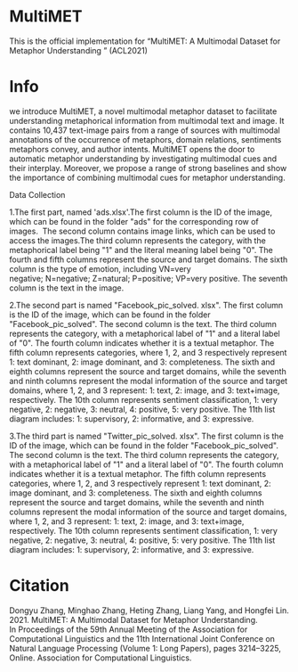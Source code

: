 # MultiMET 
This is the official implementation for “MultiMET: A Multimodal Dataset for Metaphor Understanding
 ” (ACL2021)

# Info

we introduce MultiMET, a novel multimodal metaphor dataset to facilitate understanding metaphorical information from multimodal text and image. It contains 10,437 text-image pairs from a range of sources with multimodal annotations of the occurrence of metaphors, domain relations, sentiments metaphors convey, and author intents. MultiMET opens the door to automatic metaphor understanding by investigating multimodal cues and their interplay. Moreover, we propose a range of strong baselines and show the importance of combining multimodal cues for metaphor understanding. 

Data Collection 

1.The first part, named 'ads.xlsx'.The first column is the ID of the image, which can be found in the folder "ads" for the corresponding row of images.  The second column contains image links, which can be used to access the images.The third column represents the category, with the metaphorical label being "1" and the literal meaning label being "0". The fourth and fifth columns represent the source and target domains. The sixth column is the type of emotion, including VN=very negative; N=negative; Z=natural; P=positive; VP=very positive. The seventh column is the text in the image.

2.The second part is named "Facebook_pic_solved. xlsx". The first column is the ID of the image, which can be found in the folder "Facebook_pic_solved". The second column is the text. The third column represents the category, with a metaphorical label of "1" and a literal label of "0". The fourth column indicates whether it is a textual metaphor. The fifth column represents categories, where 1, 2, and 3 respectively represent 1: text dominant, 2: image dominant, and 3: completeness. The sixth and eighth columns represent the source and target domains, while the seventh and ninth columns represent the modal information of the source and target domains, where 1, 2, and 3 represent: 1: text, 2: image, and 3: text+image, respectively. The 10th column represents sentiment classification, 1: very negative, 2: negative, 3: neutral, 4: positive, 5: very positive. The 11th list diagram includes: 1: supervisory, 2: informative, and 3: expressive.

3.The third part is named "Twitter_pic_solved. xlsx". The first column is the ID of the image, which can be found in the folder "Facebook_pic_solved". The second column is the text. The third column represents the category, with a metaphorical label of "1" and a literal label of "0". The fourth column indicates whether it is a textual metaphor. The fifth column represents categories, where 1, 2, and 3 respectively represent 1: text dominant, 2: image dominant, and 3: completeness. The sixth and eighth columns represent the source and target domains, while the seventh and ninth columns represent the modal information of the source and target domains, where 1, 2, and 3 represent: 1: text, 2: image, and 3: text+image, respectively. The 10th column represents sentiment classification, 1: very negative, 2: negative, 3: neutral, 4: positive, 5: very positive. The 11th list diagram includes: 1: supervisory, 2: informative, and 3: expressive.

# Citation
Dongyu Zhang, Minghao Zhang, Heting Zhang, Liang Yang, and Hongfei Lin. 2021. MultiMET: A Multimodal Dataset for Metaphor Understanding. In Proceedings of the 59th Annual Meeting of the Association for Computational Linguistics and the 11th International Joint Conference on Natural Language Processing (Volume 1: Long Papers), pages 3214–3225, Online. Association for Computational Linguistics.
